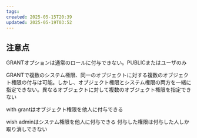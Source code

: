 ```yaml
---
tags: 
created: 2025-05-15T20:39
updated: 2025-05-19T03:52
---
```


## 注意点
GRANTオプションは通常のロールに付与できない。PUBLICまたはユーザのみ

GRANTで複数のシステム権限、同一のオブジェクトに対する複数のオブジェクト権限の付与は可能。しかし、オブジェクト権限とシステム権限の両方を一緒に指定できない。異なるオブジェクトに対して複数のオブジェクト権限を指定できない

with grantはオブジェクト権限を他人に付与できる

wish adminはシステム権限を他人に付与できる
付与した権限は付与した人しか取り消しできない
